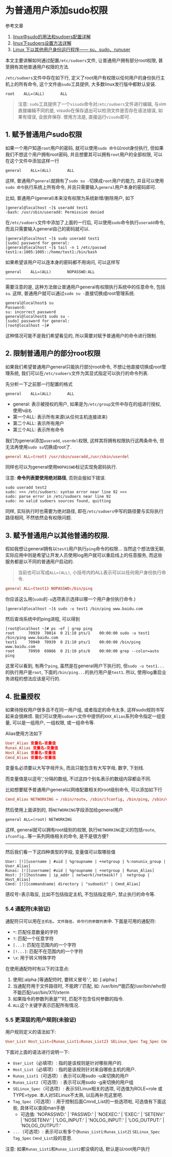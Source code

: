 # 为普通用户添加sudo权限

参考文章

1. [linux中sudo的用法和sudoers配置详解](http://www.bianceng.cn/OS/Linux/201410/45603.htm)
2. [linux下sudoers设置方法详解](http://www.ahlinux.com/start/cmd/457.html)
3. [Linux 下以其他用户身份运行程序—— su、sudo、runuser](http://www.cnblogs.com/bodhitree/p/6018369.html)

本文主要讲解如何通过配置`/etc/sudoers`文件, 让普通用户拥有部分root权限, 甚至拥有其他普通用户权限的方法.

`/etc/sudoers`文件中存在如下行, 定义了root用户有权限以任何用户的身份执行主机上的所有命令, 这个文件由`sudo`工具提供, 大多数linux发行版中都默认安装.

```
root    ALL=(ALL)       ALL
```

> 注意: `sudo`工具提供了一个`visudo`命令对`/etc/sudoers`文件进行编辑, 与vim直接编辑不同的是, visudo在保存退出可以检测文件是否存在语法错误, 如果有错误, 会放弃保存. 使用方法是, 直接运行`visudo`即可.

## 1. 赋予普通用户sudo权限

如果一个用户知道`root`用户的密码, 就可以使用`sudo 命令`以root身份执行, 但如果我们不想这个用户拥有root密码, 并且想要其可以拥有`root`用户的全部权限, 可以在这个文件中添加这样一行

```
general    ALL=(ALL)       ALL
```

这样, 普通用户`general`就拥有了`sudo su -`切换成`root`用户的能力, 并且可以使用`sudo 命令`执行系统上所有命令, 并且只需要输入`general`用户本身的密码即可.

比如, 普通用户(general)本来没有权限为系统新增/删除用户, 如下

```
[general@localhost ~]$ useradd test1
-bash: /usr/sbin/useradd: Permission denied
```

在`/etc/sudoers`文件中添加了上面的一行后, 可以使用`sudo`命令执行`useradd`命令, 而且只需要输入general自己的密码就可以.

```
[general@localhost ~]$ sudo useradd test1
[sudo] password for general: 
[general@localhost ~]$ tail -n 1 /etc/passwd
test1:x:1005:1005::/home/test1:/bin/bash
```

如果希望该用户可以连本身的密码都不用询问, 可以这样写

```
general    ALL=(ALL)       NOPASSWD:ALL
```

------

需要注意的是, 这种方法做让普通用户general有权限执行系统中的任意命令, 包括`su`. 这样, 普通用户就可以通过`sudo su -`直接切换成root管理系统. 

```
general@localhost$ su
Password: 
su: incorrect password
general@localhost$ sudo su -
[sudo] password for general: 
[root@localhost ~]# 
```

这种情况可能不是我们希望看见的, 所以需要对赋予普通用户的命令进行限制.

## 2. 限制普通用户的部分root权限

如果我们希望普通用户general只能执行部分root命令, 不想让他直接切换成root管理系统, 我们可以在`/etc/sudoers`文件为其显式指定可以执行的命令列表.

先分析一下之前那一行配置的格式

```
general    ALL=(ALL)       ALL
```

- general: 表示被授权的用户, 如果是为`/etc/group`文件中存在的组进行授权, 使用`%组名`
- 第一个ALL: 表示所有来源(从任何主机连接进来)
- 第二个ALL: 表示所有用户
- 第三个ALL: 表示所有命令

我们为general添加`useradd`, `userdel`权限, 这样其将拥有权限执行这两条命令, 但无法再使用`sudo su`切换成root了.

```conf
general ALL=(root) /usr/sbin/useradd,/usr/sbin/userdel
```

同样也可以为general使用`NOPASSWD`标记实现免密码执行.

注意: **命令列表要使用绝对路径**, 否则会报如下错误.

```
sudo useradd test2
sudo: >>> /etc/sudoers: syntax error near line 92 <<<
sudo: parse error in /etc/sudoers near line 92
sudo: no valid sudoers sources found, quitting
```

同样, 实际执行时也需要为绝对路径, 即在`/etc/sudoers`中写的路径要与实际执行路径相同, 不然依然会有权限问题.

## 3. 赋予普通用户以其他普通的权限.

假如我想让general拥有以`test1`用户执行`ping`命令的权限... 当然这个想法很无聊, 实际应用中则是希望让开发人员使用log用户就可以重启线上的任意服务, 而这些服务都是以不同的普通用户启动的. 

> 当前也可以写成`ALL=(ALL)`, 小括号内的ALL表示可以以任何用户身份执行命令.

```conf
general ALL=(test1) NOPASSWD:/bin/ping
```

你应该这么用(`sudo`的`-u`选项表示选择以哪一个用户身份执行命令.)

```
[general@localhost ~]$ sudo -u test1 /bin/ping www.baidu.com
```


然后查询系统中的ping进程, 可以得到

```
[root@localhost ~]# ps -ef | grep ping
root      70939  70014  0 21:10 pts/1    00:00:00 sudo -u test1 /bin/ping www.baidu.com
test1     70940  70939  0 21:10 pts/1    00:00:00 /bin/ping www.baidu.com
root      70950  69866  0 21:10 pts/6    00:00:00 grep --color=auto ping
```

这里可以看到, 有两个`ping`, 虽然是在general用户下执行的, 但`sudo -u test1...`的执行用户是`root`, 下面的`/bin/ping...`的执行用户是`test1`. 所以, 使用log重启业务进程的想法应该是可行的.

## 4. 批量授权

如果待授权用户很多且不在同一用户组, 或者指定的命令太多, 这样sudo规则书写起来会很麻烦. 我们可以使用`sudoers`文件中提供的`XXX_Alias`系列命令指定一组变量, 可以是一组用户, 一组权限, 或一组命令等.

Alias使用方法如下

```conf
User_Alias 变量名=变量值
Runas_Alias 变量名=变量值
Host_Alias 变量名=变量值
Cmnd_Alias 变量名=变量值
```

变量名必须要以大写字母开头, 而且只能包含有大写字母, 数字, 下划线.

而变量值是以逗号','分隔的数组, 不过这四个别名表示的数组内容都会不同.

比如想要赋予普通用户general以网络配置相关的root级别命令, 可以添加如下行

```conf
Cmnd_Alias NETWORKING = /sbin/route, /sbin/ifconfig, /bin/ping, /sbin/dhclient, /usr/bin/net, /sbin/iptables, /usr/bin/rfcomm, /usr/bin/wvdial, /sbin/iwconfig, /sbin/mii-tool
```

然后使用上面讲到的, 将`NETWORKING`字段添加给general用户

```
general ALL=(root) NETWORKING
```

这样, general就可以拥有root级别的权限, 执行`NETWORKING`定义的包括`route`, `ifconfig`...等一系列网络相关的命令, 是不是很方便?

------

然后我们看一下这四种类型的字段, 变量值可以取哪些值

```
User: [!][username | #uid | %groupname | +netgroup | %:nonunix_group | User_Alias]
Runas: [!][username| #uid | %groupname | +netgroup | Runas_Alias]
Host: [!][hostname | ip_addr | network(/netmask)? |  netgroup | Host_Alias]
Cmnd: [!][commandname| directory | "sudoedit" | Cmnd_Alias]
```

感叹号`!`表示取反, 比如不包括指定主机, 不包括指定用户, 禁止执行的命令等.

### 5.4 通配符(未验证)

通配符只可以用在`主机名`、`文件路径`、`命令行的参数列表`中. 下面是可用的通配符: 

- `*`: 匹配任意数量的字符
- `?`: 匹配一个任意字符
- `[...]`: 匹配在范围内的一个字符
- `[!...]`: 匹配不在范围内的一个字符
- `\x`: 用于转义特殊字符

在使用通配符时有以下的注意点: 

1. 使用[:alpha:]等通配符时, 要转义冒号':', 如: [\:alpha\:]
2. 当通配符用于文件路径时, 不能跨'/'匹配, 如: /usr/bin/*能匹配/usr/bin/who但不能匹配/usr/bin/X11/xterm
3. 如果指令的参数列表是""时, 匹配不包含任何参数的指令. 
4. `ALL`这个关键字表示匹配所有情况. 

### 5.5 更深层的用户规则(未验证)

用户规则定义的语法如下: 

```conf
User_List Host_List=(Runas_List1:Runas_List2) SELinux_Spec Tag_Spec Cmnd_List,...
```

下面对上面的语法进行说明一下: 

- `User_List`（必填项）: 指的是该规则是针对哪些用户的. 
- `Host_List`（必填项）: 指的是该规则针对来自哪些主机的用户. 
- `Runas_List1`（可选项）: 表示可以用sudo -u来切换的用户
- `Runas_List2`（可选项）: 表示可以用sudo -g来切换的用户组
- `SELinux_Spec`（可选项）: 表示SELinux相关的选项, 可选值为ROLE=role 或 TYPE=type. 本人对SELinux不太熟, 以后再补充这里吧. 
- `Tag_Spec`（可选项）: 用于控制后面Cmnd_List的一些选项啦, 可选值有下面这些, 具体可以查阅man手册
    - 可选值: 'NOPASSWD:' | 'PASSWD:' | 'NOEXEC:' | 'EXEC:' | 'SETENV:' | 'NOSETENV:' | 'LOG_INPUT:' | 'NOLOG_INPUT:' | 'LOG_OUTPUT:' | 'NOLOG_OUTPUT:'
- `...`（可选项）: 表示可以有多个(`Runas_List1`:`Runas_List2`) `SELinux_Spec` `Tag_Spec` `Cmnd_List`段的意思. 

注意: 如果`Runas_List1`和`Runas_List2`都没填的话, 默认是以root用户执行
